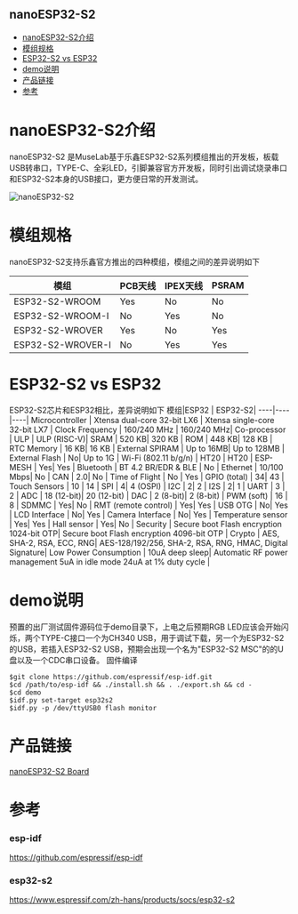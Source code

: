 nanoESP32-S2
-----------
* [nanoESP32-S2介绍](#nanoESP32-S2介绍) 
* [模组规格](#模组规格)
* [ESP32-S2 vs ESP32](#ESP32-S2-vs-ESP32)
* [demo说明](#demo说明)
* [产品链接](#产品链接)
* [参考](#参考)


# nanoESP32-S2介绍
nanoESP32-S2 是MuseLab基于乐鑫ESP32-S2系列模组推出的开发板，板载USB转串口，TYPE-C、全彩LED，引脚兼容官方开发板，同时引出调试烧录串口和ESP32-S2本身的USB接口，更方便日常的开发测试。

![nanoESP32-S2](https://github.com/wuxx/nanoesp32-s2/blob/master/doc/nanoESP32-S2.jpg)
# 模组规格 
nanoESP32-S2支持乐鑫官方推出的四种模组，模组之间的差异说明如下

模组|PCB天线 | IPEX天线|PSRAM|
----|----|----|-----|
ESP32-S2-WROOM | Yes | No |No|
ESP32-S2-WROOM-I | No  | Yes|No|
ESP32-S2-WROVER | Yes   | No|Yes|
ESP32-S2-WROVER-I | No  | Yes | Yes|

# ESP32-S2 vs ESP32
ESP32-S2芯片和ESP32相比，差异说明如下
模组|ESP32 | ESP32-S2|
----|----|----|
Microcontroller | Xtensa dual-core 32-bit LX6 | Xtensa single-core 32-bit LX7 |
Clock Frequency | 160/240 MHz | 160/240 MHz|
Co-processor | ULP   |  ULP (RISC-V)|
SRAM | 520 KB| 320 KB |
ROM | 448 KB| 128 KB |
RTC Memory | 16 KB| 16 KB |
External SPIRAM | Up to 16MB| Up to 128MB |
External Flash | No| Up to 1G |
Wi-Fi (802.11 b/g/n) | HT20 | HT20 |
ESP-MESH | Yes| Yes |
Bluetooth | BT 4.2 BR/EDR & BLE |  No |
Ethernet | 10/100 Mbps| No |
CAN | 2.0| No |
Time of Flight |  No | Yes |
GPIO (total) | 34| 43 |
Touch Sensors | 10 | 14 |
SPI | 4| 4 (OSPI) |
I2C | 2| 2 |
I2S | 2| 1 |
UART | 3 | 2 |
ADC | 18 (12-bit)| 20 (12-bit) |
DAC | 2 (8-bit)| 2 (8-bit) |
PWM (soft) | 16 | 8 |
SDMMC | Yes| No |
RMT (remote control) | Yes| Yes |
USB OTG | No| Yes |
LCD Interface | No| Yes |
Camera Interface | No| Yes |
Temperature sensor | Yes| Yes |
Hall sensor | Yes| No |
Security | Secure boot Flash encryption 1024-bit OTP| Secure boot Flash encryption 4096-bit OTP |
Crypto | AES, SHA-2, RSA, ECC, RNG| AES-128/192/256, SHA-2, RSA, RNG, HMAC, Digital Signature|
Low Power Consumption | 10uA deep sleep| Automatic RF power management 5uA in idle mode 24uA at 1% duty cycle |


# demo说明
预置的出厂测试固件源码位于demo目录下，上电之后预期RGB LED应该会开始闪烁，两个TYPE-C接口一个为CH340 USB，用于调试下载，另一个为ESP32-S2的USB，若插入ESP32-S2 USB，预期会出现一个名为"ESP32-S2 MSC"的的U盘以及一个CDC串口设备。
固件编译
```
$git clone https://github.com/espressif/esp-idf.git
$cd /path/to/esp-idf && ./install.sh && . ./export.sh && cd -
$cd demo
$idf.py set-target esp32s2
$idf.py -p /dev/ttyUSB0 flash monitor
```
# 产品链接
[nanoESP32-S2 Board](https://item.taobao.com/item.htm?id=620291976381)

# 参考
### esp-idf
https://github.com/espressif/esp-idf
### esp32-s2
https://www.espressif.com/zh-hans/products/socs/esp32-s2
